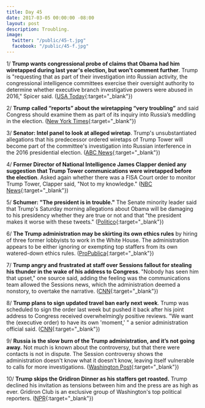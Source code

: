```yaml
---
title: Day 45
date: 2017-03-05 00:00:00 -08:00
layout: post
description: Troubling.
image:
  twitter: "/public/45-t.jpg"
  facebook: "/public/45-f.jpg"
---
```


1/ **Trump wants congressional probe of claims that Obama had him wiretapped during last year's election, but won't comment further**. Trump is "requesting that as part of their investigation into Russian activity, the congressional intelligence committees exercise their oversight authority to determine whether executive branch investigative powers were abused in 2016," Spicer said. ([USA Today](http://www.usatoday.com/story/news/politics/2017/03/05/donald-trump-barack-obama/98774014/){:target="_blank"})

2/ **Trump called “reports” about the wiretapping “very troubling”** and said Congress should examine them as part of its inquiry into Russia’s meddling in the election. ([New York Times](https://www.nytimes.com/2017/03/05/us/politics/trump-seeks-inquiry-into-allegations-that-obama-tapped-his-phones.html){:target="_blank"})

3/ **Senator: Intel panel to look at alleged wiretap**. Trump's unsubstantiated allegations that his predecessor ordered wiretaps of Trump Tower will become part of the committee's investigation into Russian interference in the 2016 presidential election. ([ABC News](http://abcnews.go.com/Politics/wireStory/latest-white-house-demands-probe-obama-power-45921477){:target="_blank"})

4/ **Former Director of National Intelligence James Clapper denied any suggestion that Trump Tower communications were wiretapped before the election**. Asked again whether there was a FISA Court order to monitor Trump Tower, Clapper said, "Not to my knowledge." ([NBC News](http://www.nbcnews.com/politics/politics-news/former-dni-james-clapper-i-can-deny-wiretap-trump-tower-n729261){:target="_blank"})

5/ **Schumer: "The president is in trouble."** The Senate minority leader said that Trump's Saturday morning allegations about Obama will be damaging to his presidency whether they are true or not and that "the president makes it worse with these tweets." ([Politico](http://www.politico.com/story/2017/03/schumer-trump-tapping-235696){:target="_blank"})

6/ **The Trump administration may be skirting its own ethics rules** by hiring of three former lobbyists to work in the White House. The administration appears to be either ignoring or exempting top staffers from its own watered-down ethics rules. ([ProPublica](https://www.propublica.org/article/how-the-trump-administration-may-be-skirting-its-own-ethics-rules){:target="_blank"})

7/ **Trump angry and frustrated at staff over Sessions fallout for stealing his thunder in the wake of his address to Congress**. "Nobody has seen him that upset," one source said, adding the feeling was the communications team allowed the Sessions news, which the administration deemed a nonstory, to overtake the narrative. ([CNN](http://www.cnn.com/2017/03/04/politics/donald-trump-jeff-sessions-reince-priebus/){:target="_blank"})

8/ **Trump plans to sign updated travel ban early next week**. Trump was scheduled to sign the order last week but pushed it back after his joint address to Congress received overwhelmingly positive reviews.
"We want the (executive order) to have its own 'moment,' " a senior administration official said. ([CNN](http://www.cnn.com/2017/03/04/politics/trump-new-travel-ban/){:target="_blank"})

9/ **Russia is the slow burn of the Trump administration, and it’s not going away.** Not much is known about the controversy, but that there were contacts is not in dispute. The Session controversy shows the administration doesn't know what it doesn't know, leaving itself vulnerable to calls for more investigations. ([Washington Post](https://www.washingtonpost.com/politics/russia-is-the-slow-burn-of-the-trump-administration-and-its-not-going-away/2017/03/04/2776ad6e-00f8-11e7-8ebe-6e0dbe4f2bca_story.html){:target="_blank"})

10/ **Trump skips the Gridiron Dinner as his staffers get roasted.** Trump declined his invitation as tensions between him and the press are as high as ever. Gridiron Club is an exclusive group of Washington's top political reporters. ([NPR](http://www.npr.org/2017/03/05/518624553/trump-skips-gridiron-dinner-as-his-staffers-get-roasted){:target="_blank"})